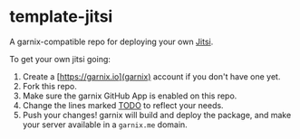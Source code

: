 # template-jitsi

A garnix-compatible repo for deploying your own [Jitsi](https://jitsi.org/).

To get your own jitsi going:

1) Create a [https://garnix.io](garnix) account if you don't have one yet.
2) Fork this repo.
3) Make sure the garnix GitHub App is enabled on this repo.
4) Change the lines marked [TODO](https://github.com/search?q=repo%3Agarnix-io%2Ftemplate-jitsi%20todo&type=code) to reflect your needs.
5) Push your changes! garnix will build and deploy the package, and make your
   server available in a `garnix.me` domain.
